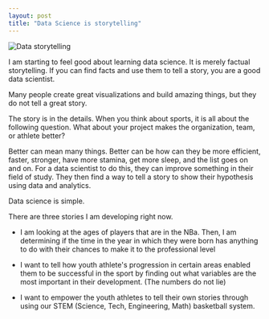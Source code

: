 ```yaml
---
layout: post
title: "Data Science is storytelling"
---
```


![Data storytelling]({{site.url}}{{site.baseurl}}/assets/img/blog-img/data_story3_sq-1.png?raw=true)

I am starting to feel good about learning data science.  It is merely factual storytelling.  If you can find facts and use them to tell a story, you are a good data scientist. 

Many people create great visualizations and build amazing things, but they do not tell a great story. 

The story is in the details.  When you think about sports, it is all about the following question.  What about your project makes the organization, team, or athlete better?

Better can mean many things.  Better can be how can they be more efficient, faster, stronger, have more stamina, get more sleep, and the list goes on and on.   For a data scientist to do this, they can improve something in their field of study.  They then find a way to tell a story to show their hypothesis using data and analytics. 

Data science is simple.     

There are three stories I am developing right now.

- I am looking at the ages of players that are in the NBa.  Then, I am determining if the time in the year in which they were born has anything to do with their chances to make it to the professional level

- I want to tell how youth athlete's progression in certain areas enabled them to be successful in the sport by finding out what variables are the most important in their development.  (The numbers do not lie)  

- I want to empower the youth athletes to tell their own stories through using our STEM (Science, Tech, Engineering, Math) basketball system.

